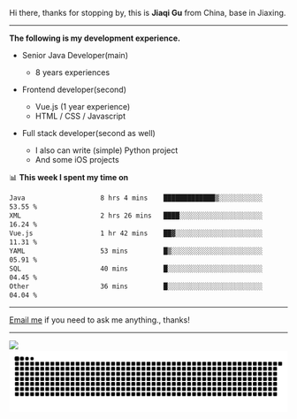 Hi there, thanks for stopping by, this is **Jiaqi Gu** from China, base in Jiaxing.

---

**The following is my development experience.**

- Senior Java Developer(main)
  - 8 years experiences

- Frontend developer(second)
  - Vue.js (1 year experience)
  - HTML / CSS / Javascript
  
- Full stack developer(second as well)
  - I also can write (simple) Python project
  - And some iOS projects

📊 **This week I spent my time on**
<!--START_SECTION:waka-->

```text
Java                   8 hrs 4 mins    █████████████▒░░░░░░░░░░░   53.55 %
XML                    2 hrs 26 mins   ████░░░░░░░░░░░░░░░░░░░░░   16.24 %
Vue.js                 1 hr 42 mins    ██▓░░░░░░░░░░░░░░░░░░░░░░   11.31 %
YAML                   53 mins         █▒░░░░░░░░░░░░░░░░░░░░░░░   05.91 %
SQL                    40 mins         █░░░░░░░░░░░░░░░░░░░░░░░░   04.45 %
Other                  36 mins         █░░░░░░░░░░░░░░░░░░░░░░░░   04.04 %
```

<!--END_SECTION:waka-->

---

[Email me](mailto:htk2klwgr@mozmail.com?subject=Hiring_from_GitHub) if you need to ask me anything., thanks!

---

![]( https://visitor-badge.glitch.me/badge?page_id=githubgujiaqi)
![]( https://github.com/droid-Q/droid-Q/raw/output/github-contribution-grid-snake.svg#gh-dark-mode-only)
